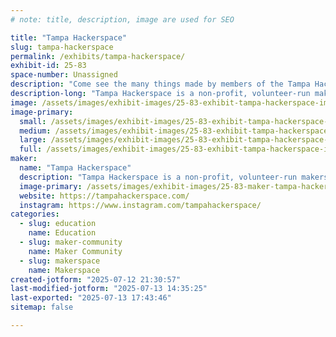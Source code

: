 ```yaml
---
# note: title, description, image are used for SEO

title: "Tampa Hackerspace"
slug: tampa-hackerspace
permalink: /exhibits/tampa-hackerspace/
exhibit-id: 25-83
space-number: Unassigned
description: "Come see the many things made by members of the Tampa Hackerspace!"
description-long: "Tampa Hackerspace is a non-profit, volunteer-run makerspace. Our goal is to help people learn to make things."
image: /assets/images/exhibit-images/25-83-exhibit-tampa-hackerspace-img-3219-large.JPG
image-primary: 
  small: /assets/images/exhibit-images/25-83-exhibit-tampa-hackerspace-img-3219-small.JPG
  medium: /assets/images/exhibit-images/25-83-exhibit-tampa-hackerspace-img-3219-medium.JPG
  large: /assets/images/exhibit-images/25-83-exhibit-tampa-hackerspace-img-3219-large.JPG
  full: /assets/images/exhibit-images/25-83-exhibit-tampa-hackerspace-img-3219-full.JPG
maker: 
  name: "Tampa Hackerspace"
  description: "Tampa Hackerspace is a non-profit, volunteer-run makerspace. Our goal is to help people learn to make things."
  image-primary: /assets/images/exhibit-images/25-83-maker-tampa-hackerspace-tampa-hackerspace-2048-transparent-medium.png
  website: https://tampahackerspace.com/
  instagram: https://www.instagram.com/tampahackerspace/
categories: 
  - slug: education
    name: Education
  - slug: maker-community
    name: Maker Community
  - slug: makerspace
    name: Makerspace
created-jotform: "2025-07-12 21:30:57"
last-modified-jotform: "2025-07-13 14:35:25"
last-exported: "2025-07-13 17:43:46"
sitemap: false

---
```

